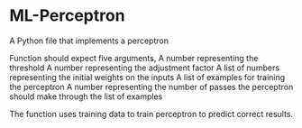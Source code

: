 # ML-Perceptron
A Python file that implements a perceptron

Function should expect five arguments,
  A number representing the threshold
  A number representing the adjustment factor
  A list of numbers representing the initial weights on the inputs
  A list of examples for training the perceptron
  A number representing the number of passes the perceptron should make through
    the list of examples
    
The function uses training data to train perceptron to predict correct results.


